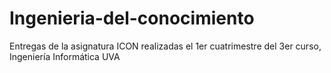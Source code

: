 # Ingenieria-del-conocimiento
Entregas de la asignatura ICON realizadas el 1er cuatrimestre del 3er curso, Ingeniería Informática UVA
